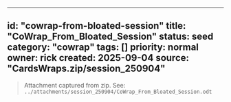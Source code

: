 <!-- status: stub; target: 150+ words -->
<!-- status: stub; target: 150+ words -->
<!-- status: stub; target: 150+ words -->
<!-- status: stub; target: 150+ words -->
<!-- status: stub; target: 150+ words -->
<!-- status: stub; target: 150+ words -->
<!-- status: stub; target: 150+ words -->
---
id: "cowrap-from-bloated-session"
title: "CoWrap_From_Bloated_Session"
status: seed
category: "cowrap"
tags: []
priority: normal
owner: rick
created: 2025-09-04
source: "CardsWraps.zip/session_250904"
---

> Attachment captured from zip. See: `../attachments/session_250904/CoWrap_From_Bloated_Session.odt`







